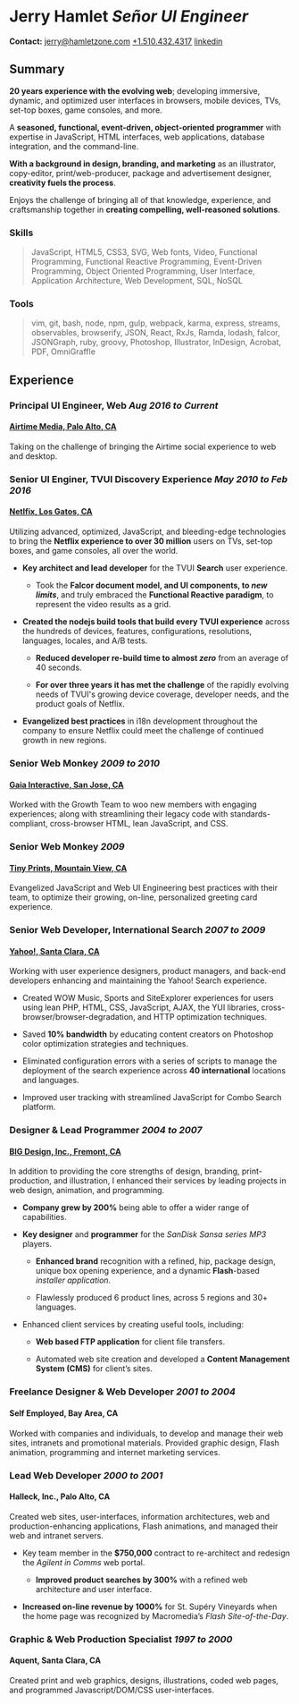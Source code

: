 **Jerry** **Hamlet** *Señor UI Engineer*
========================================

**Contact:**
[jerry@hamletzone.com](mailto:jerry@hamletzone.com) 
[+1.510.432.4317](tel:+15104324317) 
[linkedin](http://www.linkedin.com/in/jerryhamlet)

Summary
-------

**20 years experience with the evolving web**; developing immersive, dynamic,
and optimized user interfaces in browsers, mobile devices, TVs, set-top boxes,
game consoles, and more.

A **seasoned, functional, event-driven, object-oriented programmer** with
expertise in JavaScript, HTML interfaces, web applications, database
integration, and the command-line.

**With a background in design, branding, and marketing** as an illustrator,
copy-editor, print/web-producer, package and advertisement designer,
**creativity fuels the process**.

Enjoys the challenge of bringing all of that knowledge, experience, and
craftsmanship together in **creating compelling, well-reasoned solutions**.


### Skills

>   JavaScript, HTML5, CSS3, SVG, Web fonts, Video, Functional
>   Programming, Functional Reactive Programming, Event-Driven
>   Programming, Object Oriented Programming, User Interface,
>   Application Architecture, Web Development, SQL, NoSQL

### Tools

>   vim, git, bash, node, npm, gulp, webpack, karma, express,
>   streams, observables, browserify, JSON, React, RxJs, Ramda,
>   lodash, falcor, JSONGraph, ruby, groovy, Photoshop,
>   Illustrator, InDesign, Acrobat, PDF, OmniGraffle

Experience
----------

### Principal UI Engineer, Web *Aug 2016 to Current*

#### [Airtime Media, Palo Alto, CA](http://airtime.com)

Taking on the challenge of bringing the Airtime social experience to web and
desktop.

### Senior UI Enginer, TVUI Discovery Experience *May 2010 to Feb 2016*

#### [Netlfix, Los Gatos, CA](http://netflix.com)

Utilizing advanced, optimized, JavaScript, and bleeding-edge technologies to
bring the **Netflix experience to over 30 million** users on TVs, set-top
boxes, and game consoles, all over the world.

  * **Key architect and lead developer** for the TVUI **Search**
    user experience.

      - Took the **Falcor document model, and UI components, to _new limits_**,
        and truly embraced the **Functional Reactive paradigm**, to represent
        the video results as a grid.

  * **Created the nodejs build tools that build every TVUI
    experience** across the hundreds of devices, features,
    configurations, resolutions, languages, locales, and A/B tests.

      - **Reduced developer re-build time to almost _zero_** from an average of
        40 seconds.

      - **For over three years it has met the challenge** of the rapidly
        evolving needs of TVUI's growing device coverage, developer needs, and
        the product goals of Netflix.

  * **Evangelized best practices** in i18n development throughout
    the company to ensure Netflix could meet the challenge of
    continued growth in new regions.


### Senior Web Monkey *2009 to 2010*

#### [Gaia Interactive, San Jose, CA](http://gaiaonline.com)

Worked with the Growth Team to woo new members with engaging experiences; along
with streamlining their legacy code with standards-compliant, cross-browser
HTML, lean JavaScript, and CSS.


### Senior Web Monkey *2009*

#### [Tiny Prints, Mountain View, CA](http://tinyprints.com)

Evangelized JavaScript and Web UI Engineering best practices with their team,
to optimize their growing, on-line, personalized greeting card experience.


### Senior Web Developer, International Search *2007 to 2009*

#### [Yahoo!, Santa Clara, CA](http://search.yahoo.com)

Working with user experience designers, product managers, and back-end
developers enhancing and maintaining the Yahoo! Search experience.

  * Created WOW Music, Sports and SiteExplorer experiences for
    users using lean PHP, HTML, CSS, JavaScript, AJAX, the YUI
    libraries, cross-browser/browser-degradation, and HTTP
    optimization techniques.

  * Saved **10% bandwidth** by educating content creators on
    Photoshop color optimization strategies and techniques.

  * Eliminated configuration errors with a series of scripts to
    manage the deployment of the search experience across **40
    international** locations and languages.

  * Improved user tracking with streamlined JavaScript for Combo
    Search platform.


### Designer & Lead Programmer *2004 to 2007*

#### [BIG Design, Inc., Fremont, CA](http://bigdesign.com)

In addition to providing the core strengths of design, branding,
print-production, and illustration, I enhanced their services by leading
projects in web design, animation, and programming.

  * **Company grew by 200%** being able to offer a wider range of
    capabilities.

  * **Key designer** and **programmer** for the *SanDisk Sansa
    series MP3* players.

      - **Enhanced brand** recognition with a refined, hip,
        package design, unique box opening experience, and
        a dynamic **Flash**-based *installer application*.

      - Flawlessly produced 6 product lines, across 5
        regions and 30+ languages.

  * Enhanced client services by creating useful tools, including:

      - **Web based FTP application** for client file
        transfers.

      - Automated web site creation and developed a
        **Content Management System (CMS)** for client’s
        sites.


### Freelance Designer & Web Developer *2001 to 2004*

#### Self Employed, Bay Area, CA

Worked with companies and individuals, to develop and manage their web sites,
intranets and promotional materials. Provided graphic design, Flash animation,
programming and internet marketing services.


### Lead Web Developer *2000 to 2001*

#### Halleck, Inc., Palo Alto, CA

Created web sites, user-interfaces, information architectures, web and
production-enhancing applications, Flash animations, and managed their web and
intranet servers.

  * Key team member in the **$750,000** contract to re-architect
    and redesign the *Agilent in Comms* web portal.

      - **Improved product searches by 300%** with a
        refined web architecture and user interface.

  * **Increased on-line revenue by 1000%** for St. Supéry Vineyards
    when the home page was recognized by Macromedia’s *Flash
    Site-of-the-Day*.


### Graphic & Web Production Specialist *1997 to 2000*

#### Aquent, Santa Clara, CA

Created print and web graphics, designs, illustrations, coded web pages, and
programmed Javascript/DOM/CSS user-interfaces.

